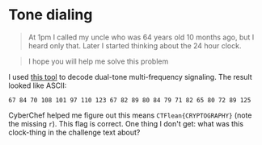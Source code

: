 # Tone dialing 

> At 1pm I called my uncle who was 64 years old 10 months ago, but I heard only that. Later I started thinking about the 24 hour clock.

> I hope you will help me solve this problem

I used [this tool](https://github.com/ribt/dtmf-decoder) to decode dual-tone multi-frequency signaling. The result looked like ASCII:

```
67 84 70 108 101 97 110 123 67 82 89 80 84 79 71 82 65 80 72 89 125
```

CyberChef helped me figure out this means `CTFlean{CRYPTOGRAPHY}` (note the missing `r`). This flag is correct. One thing I don't get: what was this clock-thing in the challenge text about?

